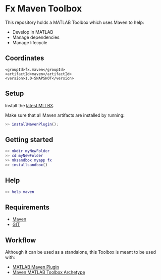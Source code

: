 # Fx Maven Toolbox

This repository holds a MATLAB Toolbox which uses Maven to help:

- Develop in MATLAB
- Manage dependencies
- Manage lifecycle

## Coordinates

```maven-pom
<groupId>fx.maven</groupId>
<artifactId>maven</artifactId>
<version>1.0-SNAPSHOT</version>
```

## Setup

Install the [latest MLTBX](release/latest/).

Make sure that all Maven artifacts are installed by running:

```matlab
>> installMavenPlugin();
```

## Getting started

```matlab
>> mkdir myNewFolder
>> cd myNewFolder
>> mksandbox myapp fx
>> installsandbox()
```

## Help

```matlab
>> help maven
```

## Requirements

- [Maven](https://maven.apache.org/download.cgi)
- [GIT](https://git-scm.com/downloads)

## Workflow

Although it can be used as a standalone, this Toolbox is meant to be used with:

- [MATLAB Maven Plugin](https://github.com/slacaze/matlab-maven-plugin)
- [Maven MATLAB Toolbox Archetype](https://github.com/slacaze/matlab-maven-archetype)
